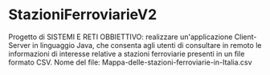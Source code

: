 # StazioniFerroviarieV2
Progetto di SISTEMI E RETI
OBBIETTIVO: realizzare un'applicazione Client-Server in linguaggio Java, che consenta agli utenti di consultare in remoto le informazioni di interesse relative a stazioni ferroviarie presenti in un file formato CSV. Nome del file: Mappa-delle-stazioni-ferroviarie-in-Italia.csv
